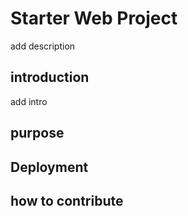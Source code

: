 # Starter Web Project 
add description
## introduction
add intro
## purpose

## Deployment

## how to contribute